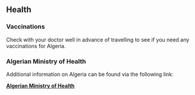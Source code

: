 ## Health

### **Vaccinations**

Check with your doctor well in advance of travelling to see if you need any vaccinations for Algeria.

### **Algerian Ministry of Health**

Additional information on Algeria can be found via the following link:

[**Algerian Ministry of Health**](http://www.sante.gov.dz/)